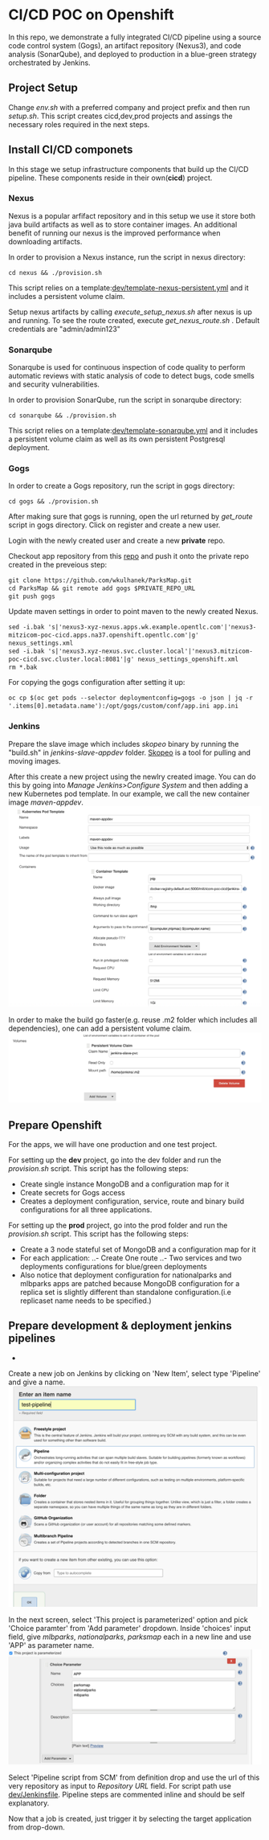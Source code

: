 # CI/CD POC on Openshift

In this repo, we demonstrate a fully integrated CI/CD pipeline using a source code control system (Gogs), an artifact repository (Nexus3), and code analysis (SonarQube), and deployed to production in a blue-green strategy orchestrated by Jenkins.

## Project Setup
Change *env.sh* with a preferred company and project prefix and then run *setup.sh*. This script creates cicd,dev,prod projects and assings the necessary roles required in the next steps.

## Install CI/CD componets
In this stage we setup infrastructure components that build up the CI/CD pipeline. These components reside in their own(**cicd**) project.

### Nexus
Nexus is a popular arfifact repository and in this setup we use it store both java build artifacts as well as to store container images.
An additional benefit of running our nexus is the improved performance when downloading artifacts.

In order to provision a Nexus instance, run the script in nexus directory:
```
cd nexus && ./provision.sh
```

This script relies on a template:[dev/template-nexus-persistent.yml](./dev/template-nexus-persistent.yml) and it includes a persistent volume claim.

Setup nexus artifacts by calling *execute_setup_nexus.sh* after nexus is up and running. To see the route created, execute *get_nexus_route.sh* . Default credentials are "admin/admin123"

### Sonarqube
Sonarqube is used for continuous inspection of code quality to perform automatic reviews with static analysis of code to detect bugs, code smells and security vulnerabilities.

In order to provision SonarQube, run the script in sonarqube directory:
```
cd sonarqube && ./provision.sh
```

This script relies on a template:[dev/template-sonarqube.yml](./dev/template-sonarqube.yml) and it includes a persistent volume claim as well as its own persistent Postgresql deployment.

### Gogs
In order to create a Gogs repository, run the script in gogs directory:
```
cd gogs && ./provision.sh
```

After making sure that gogs is running, open the url returned by *get_route* script in gogs directory. Click on register and create a new user.

Login with the newly created user and create a new **private** repo. 

Checkout app repository from this [repo](https://github.com/wkulhanek/ParksMap.git) and push it onto the private repo created in the preveious step:

```
git clone https://github.com/wkulhanek/ParksMap.git
cd ParksMap && git remote add gogs $PRIVATE_REPO_URL
git push gogs
```

Update maven settings in order to point maven to the newly created Nexus.
```
sed -i.bak 's|'nexus3-xyz-nexus.apps.wk.example.opentlc.com'|'nexus3-mitzicom-poc-cicd.apps.na37.openshift.opentlc.com'|g' nexus_settings.xml
sed -i.bak 's|'nexus3.xyz-nexus.svc.cluster.local'|'nexus3.mitzicom-poc-cicd.svc.cluster.local:8081'|g' nexus_settings_openshift.xml
rm *.bak
```


For copying the gogs configuration after setting it up:
```
oc cp $(oc get pods --selector deploymentconfig=gogs -o json | jq -r '.items[0].metadata.name'):/opt/gogs/custom/conf/app.ini app.ini
```

### Jenkins
Prepare the slave image which includes *skopeo* binary by running the "build.sh" in *jenkins-slave-appdev* folder. [Skopeo](https://github.com/projectatomic/skopeo) is a tool for pulling and moving images. 

After this create a new project using the newlry created image. You can do this by going into *Manage Jenkins>Configure System* and then adding a new Kubernetes pod template. In our example, we call the new container image *maven-appdev*. 
![Kubernetes pod template](./images/add_kube_pod_template.png)

In order to make the build go faster(e.g. reuse .m2 folder which includes all dependencies), one can add a persistent volume claim.
![Kubernetes pod template persistent volume](./images/add_kube_pod_template_persistent_volume.png)


## Prepare Openshift
For the apps, we will have one production and one test project.

For setting up the **dev** project, go into the dev folder and run the *provision.sh* script. This script has the following steps:
- Create single instance MongoDB and a configuration map for it
- Create secrets for Gogs access
- Creates a deployment configuration, service, route and binary build configurations for all three applications.

For setting up the **prod** project, go into the prod folder and run the *provision.sh* script. This script has the following steps:
- Create a 3 node stateful set of MongoDB and a configuration map for it
- For each application:
..- Create One route
..- Two services and two deployments configurations for blue/green deployments
- Also notice that deployment configuration for nationalparks and mlbparks apps are patched because MongoDB configuration for a replica set is slightly different than standalone configuration.(i.e replicaset name needs to be specified.)


## Prepare development & deployment jenkins pipelines
-
Create a new job on Jenkins by clicking on 'New Item', select type 'Pipeline' and give a name.
![Add jenkins job](./images/add_jenkins_pipeline_job.png)

In the next screen, select 'This project is parameterized' option and pick 'Choice paramter' from 'Add parameter' dropdown. Inside 'choices' input field, give *mlbparks*, *nationalparks*, *parksmap* each in a new line and use 'APP' as parameter name.
![Jenkins pipeline config](./images/add_jenkins_pipeline_settings_1.png)

Select 'Pipeline script from SCM' from definition drop and use the url of this very repository as input to *Repository URL* field. For script path use [dev/Jenkinsfile](./dev/Jenkinsfile). Pipeline steps are commented inline and should be self explanatory.

Now that a job is created, just trigger it by selecting the target application from drop-down.






